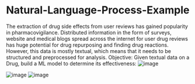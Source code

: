 # Natural-Language-Process-Example
The extraction of drug side effects from user reviews has gained popularity in pharmacovigilance. Distributed information in the form of surveys, website and medical blogs spread across the internet for user drug reviews has huge potential for drug repurposing and finding drug reactions. However, this data is mostly textual, which means that it needs to be structured and preprocessed for analysis. 
Objective: 
Given textual data on a Drug, build a ML model to determine its effectiveness: 
![image](https://user-images.githubusercontent.com/68882388/126827303-7f6b3e42-fbf7-467b-8668-9fb0c6b7bbb5.png)


![image](https://user-images.githubusercontent.com/68882388/126827394-af41a5c1-8577-4ee0-aff5-2d88df319cb6.png)
![image](https://user-images.githubusercontent.com/68882388/126827543-1eb85f89-3a39-4e01-a0fb-4c41cbe5d2c4.png)

